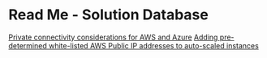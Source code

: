 # Read Me - Solution Database

[Private connectivity considerations for AWS and Azure](https://github.com/breakfreesolutions/Group-Solve/blob/master/Solution%20Database/AWS-Azure-Private-Connectivity.md)
[Adding pre-determined white-listed AWS Public IP addresses to auto-scaled instances](https://github.com/wiscbrad/Group-Solve/blob/master/Solution%20Database/AWS-public-ip-assignment-ASG.md)
